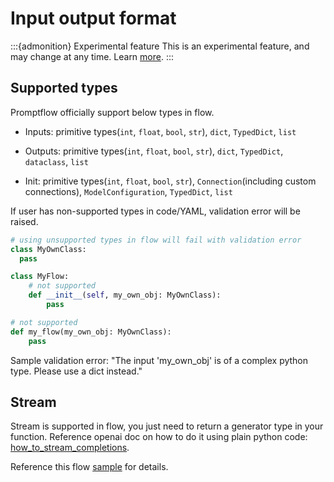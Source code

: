 # Input output format

:::{admonition} Experimental feature
This is an experimental feature, and may change at any time. Learn [more](../faq.md#stable-vs-experimental).
:::

## Supported types

Promptflow officially support below types in flow. 

- Inputs: primitive types(`int`, `float`, `bool`, `str`), `dict`, `TypedDict`, `list`

- Outputs: primitive types(`int`, `float`, `bool`, `str`), `dict`, `TypedDict`, `dataclass`, `list`

- Init: primitive types(`int`, `float`, `bool`, `str`), `Connection`(including custom connections), `ModelConfiguration`, `TypedDict`, `list`

If user has non-supported types in code/YAML, validation error will be raised.

```python
# using unsupported types in flow will fail with validation error
class MyOwnClass:
  pass

class MyFlow:
    # not supported
    def __init__(self, my_own_obj: MyOwnClass):
        pass

# not supported
def my_flow(my_own_obj: MyOwnClass):
    pass
```

Sample validation error: "The input 'my_own_obj' is of a complex python type. Please use a dict instead."


## Stream

Stream is supported in flow, you just need to return a generator type in your function.
Reference openai doc on how to do it using plain python code: [how_to_stream_completions](https://cookbook.openai.com/examples/how_to_stream_completions).

Reference this flow [sample](https://microsoft.github.io/promptflow/tutorials/stream-flex-flow.html) for details.